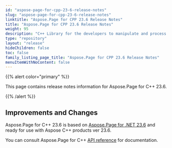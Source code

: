 ```yaml
---
id: "aspose-page-for-cpp-23-6-release-notes"
slug: "aspose-page-for-cpp-23-6-release-notes"
linktitle: "Aspose.Page for CPP 23.6 Release Notes"
title: "Aspose.Page for CPP 23.6 Release Notes"
weight: 95
description: "C++ Library for the developers to manipulate and process PS, EPS, and XPS files. Release Notes of Aspose.Page API solution for C++ | Release 2023.06"
type: "repository"
layout: "release"
hideChildren: false
toc: false
family_listing_page_title: "Aspose.Page for CPP 23.6 Release Notes"
menuItemWithNoContent: false
---
```


{{% alert color="primary" %}}

This page contains release notes information for Aspose.Page for C++ 23.6.


{{% /alert %}}

## Improvements and Changes

Aspose.Page for C++ 23.6 is based on [Aspose.Page for .NET 23.6](/page/net/release-notes/2023/aspose-page-for-net-23-6-release-notes/) and ready for use with Aspose C++ products ver 23.6.



You can consult Aspose.Page for C++ [API reference](https://apireference.aspose.com/cpp/page/) for documentation.
